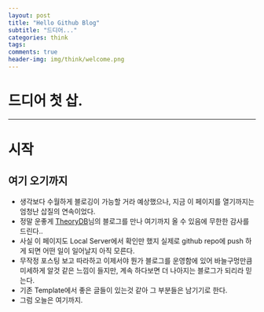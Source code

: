 ```yaml
---  
layout: post  
title: "Hello Github Blog"  
subtitle: "드디어..."  
categories: think  
tags: 
comments: true  
header-img: img/think/welcome.png
---  
```

  
# 드디어 첫 삽.  

---
# 시작
## 여기 오기까지
- 생각보다 수월하게 블로깅이 가능할 거라 예상했으나, 지금 이 페이지를 열기까지는 엄청난 삽질의 연속이었다.
- 정말 운좋게 [TheoryDB](https://theorydb.github.io/envops/2019/05/03/envops-blog-github-pages-jekyll/)님의 블로그를 만나 여기까지 올 수 있음에 무한한 감사를 드린다..
- 사실 이 페이지도 Local Server에서 확인만 했지 실제로 github repo에 push 하게 되면 어떤 일이 일어날지 아직 모른다.
- 무작정 포스팅 보고 따라하고 이제서야 뭔가 블로그를 운영함에 있어 바늘구멍만큼 미세하게 알것 같은 느낌이 들지만, 계속 하다보면 더 나아지는 블로그가 되리라 믿는다.
- 기존 Template에서 좋은 글들이 있는것 같아 그 부분들은 남기기로 한다.
- 그럼 오늘은 여기까지.